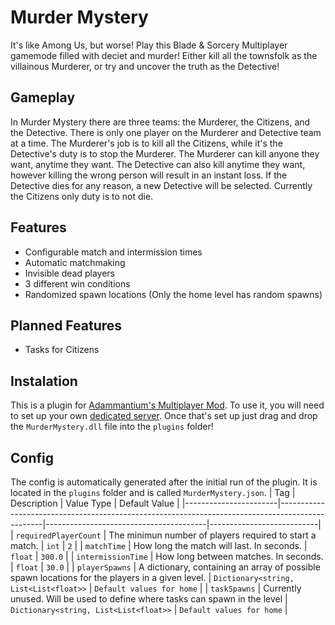 # Murder Mystery
It's like Among Us, but worse! Play this Blade & Sorcery Multiplayer gamemode filled with deciet and murder! Either kill all the townsfolk as the villainous Murderer, or try and uncover the truth as the Detective!

## Gameplay
In Murder Mystery there are three teams: the Murderer, the Citizens, and the Detective. There is only one player on the Murderer and Detective team at a time. The Murderer's job is to kill all the Citizens, while it's the Detective's duty is to stop the Murderer. The Murderer can kill anyone they want, anytime they want. The Detective can also kill anytime they want, however killing the wrong person will result in an instant loss. If the Detective dies for any reason, a new Detective will be selected. Currently the Citizens only duty is to not die.

## Features
- Configurable match and intermission times
- Automatic matchmaking
- Invisible dead players
- 3 different win conditions
- Randomized spawn locations (Only the home level has random spawns)

## Planned Features
- Tasks for Citizens

## Instalation
This is a plugin for [Adammantium's Multiplayer Mod](https://www.nexusmods.com/bladeandsorcery/mods/6888). To use it, you will need to set up your own [dedicated server](https://github.com/AdammantiumMultiplayer/Server). Once that's set up just drag and drop the `MurderMystery.dll` file into the `plugins` folder!

## Config
The config is automatically generated after the initial run of the plugin. It is located in the `plugins` folder and is called `MurderMystery.json`.
| Tag                   | Description                                                                                     | Value Type                             | Default Value             |
|-----------------------|-------------------------------------------------------------------------------------------------|----------------------------------------|---------------------------|
| `requiredPlayerCount` | The minimun number of players required to start a match.                                        | `int`                                  | `2`                       |
| `matchTime`           | How long the match will last. In seconds.                                                       | `float`                                | `300.0`                   |
| `intermissionTime`    | How long between matches. In seconds.                                                           | `float`                                | `30.0`                    |
| `playerSpawns`        | A dictionary, containing an array of possible spawn locations for the players in a given level. | `Dictionary<string, List<List<float>>` | `Default values for home` |
| `taskSpawns`          | Currently unused. Will be used to define where tasks can spawn in the level                     | `Dictionary<string, List<List<float>>` | `Default values for home` |
